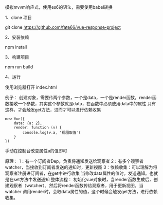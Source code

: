 
模拟mvvm响应式，使用es6的语法，需要使用babel转换

1、clone 项目

git clone https://github.com/fate66/vue-response-project

2、安装依赖

npm install

3、构建项目

npm run build

4、运行

使用浏览器打开 index.html


例子：
创建对象，需要传两个参数，一个是data，一个是render函数，render函数接收一个参数，其实这个参数就是data，在函数中必须使用data中的属性
只有这样，才会触发get方法，进而才可以进行依赖收集

  <script type="text/javascript" src="dist/Vue.js"></script>

    new Vue({
        data: {a: 2},
        render: function (v) {
            console.log(v.a, '视图取值')
        }
    })
  手动在控制台改变属性a的值即可

原理：
1：有一个订阅者Dep，负责将通知发送给观察者
2：有多个观察者watcher，当接收到订阅者发送的通知时，更新视图
3：依赖收集：可以理解为将观察者注册进订阅者，在get中进行收集
当修改data属性的值时，发送通知。也就是在set方法中发送通知
整体流程：
初始化vue对象时，当render函数生成后，创建观察者（watcher），然后将render函数传给观察者，用于更新视图。当watcher
调用render时，会取data属性的值，这个时候会触发get方法，进行依赖收集。

